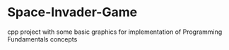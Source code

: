 # Space-Invader-Game
cpp project with some basic graphics for implementation of Programming Fundamentals concepts
